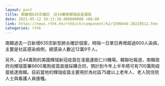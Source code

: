 ```yaml
---
layout: post
title: 南韓增635宗確診　近44萬劑輝瑞疫苗運抵
date: 2021-05-12 10:13:38.000000000 +08:00
link: https://news.rthk.hk/rthk/ch/component/k2/1590446-20210512.htm
categories: rthk
---
```


南韓過去一日新增635宗新型肺炎確診個案，時隔一日單日再增超過600人染病，主要是社區感染病例，總感染人數近12萬9千人。

另外，近44萬劑的美國輝瑞新冠疫苗在凌晨運抵仁川機場。韓聯社報道，南韓政府向輝瑞簽署6600萬劑疫苗直接採購合同，預計到今年上半年將可有700萬劑疫苗抵達南韓。目前當地的輝瑞疫苗主要用於為社區75歲以上老年人、老人院住院人士與看護人員接種。
